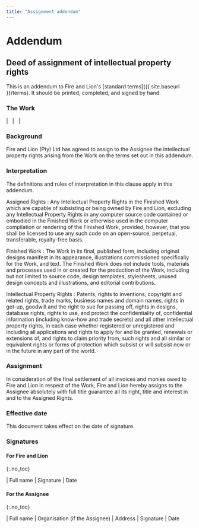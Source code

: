 ```yaml
---
title: "Assignment addendum"
---
```


# Addendum

## Deed of assignment of intellectual property rights

This is an addendum to Fire and Lion's [standard terms]({{ site.baseurl }}/terms). It should be printed, completed, and signed by hand.

### The Work

| &nbsp;
| &nbsp;
| &nbsp;

### Background

Fire and Lion (Pty) Ltd has agreed to assign to the Assignee the intellectual property rights arising from the Work on the terms set out in this addendum.

### Interpretation

The definitions and rules of interpretation in this clause apply in this addendum.

Assigned Rights
: Any Intellectual Property Rights in the Finished Work which are capable of subsisting or being owned by Fire and Lion, excluding any Intellectual Property Rights in any computer source code contained or embodied in the Finished Work or otherwise used in the computer compilation or rendering of the Finished Work, provided, however, that you shall be licensed to use any such code on an open-source, perpetual, transferable, royalty-free basis.

Finished Work
: The Work in its final, published form, including original designs manifest in its appearance, illustrations commissioned specifically for the Work, and text. The Finished Work does not include tools, materials and processes used in or created for the production of the Work, including but not limited to source code, design templates, stylesheets, unused design concepts and illustrations, and editorial contributions.

Intellectual Property Rights
: Patents, rights to inventions, copyright and related rights, trade marks, business names and domain names, rights in get-up, goodwill and the right to sue for passing off, rights in designs, database rights, rights to use, and protect the confidentiality of, confidential information (including know-how and trade secrets) and all other intellectual property rights, in each case whether registered or unregistered and including all applications and rights to apply for and be granted, renewals or extensions of, and rights to claim priority from, such rights and all similar or equivalent rights or forms of protection which subsist or will subsist now or in the future in any part of the world.

### Assignment

In consideration of the final settlement of all invoices and monies owed to Fire and Lion in respect of the Work, Fire and Lion hereby assigns to the Assignee absolutely with full title guarantee all its right, title and interest in and to the Assigned Rights.

### Effective date

This document takes effect on the date of signature.

### Signatures

#### For Fire and Lion
{:.no_toc}

| Full name 
| Signature 
| Date

#### For the Assignee
{:.no_toc}

| Full name 
| Organisation (if the Assignee)
| Address
| Signature 
| Date
